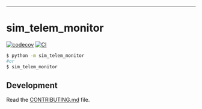 ---
# sim_telem_monitor

[![codecov](https://codecov.io/gh/Spacefreak18/sim_telem_monitor/branch/main/graph/badge.svg?token=sim_telem_monitor_token_here)](https://codecov.io/gh/Spacefreak18/sim_telem_monitor)
[![CI](https://github.com/Spacefreak18/sim_telem_monitor/actions/workflows/main.yml/badge.svg)](https://github.com/Spacefreak18/sim_telem_monitor/actions/workflows/main.yml)

```bash
$ python -m sim_telem_monitor
#or
$ sim_telem_monitor
```

## Development

Read the [CONTRIBUTING.md](CONTRIBUTING.md) file.
